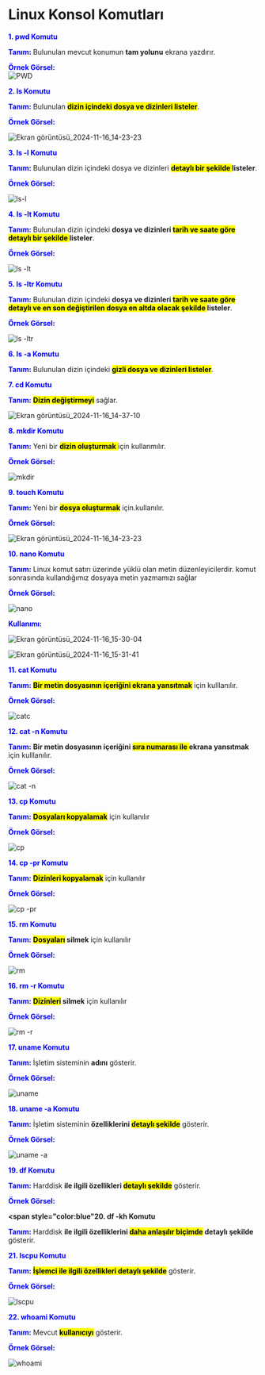 # Linux Konsol Komutları  

__<span style="color:blue">1. pwd Komutu__   

__<span style="color:blue">Tanım:__  Bulunulan mevcut konumun __tam yolunu__ ekrana yazdırır.

__<span style="color:blue"> Örnek Görsel:__  
![PWD](https://github.com/user-attachments/assets/2d8959dc-daa0-4e14-856e-bd515659f203)  

__<span style="color:blue">2. ls Komutu__  

 __<span style="color:blue">Tanım:__ Bulunulan <mark>__dizin içindeki dosya ve dizinleri listeler__</mark>.  

 __<span style="color:blue"> Örnek Görsel:__  

 ![Ekran görüntüsü_2024-11-16_14-23-23](https://github.com/user-attachments/assets/68e1b4fd-22f4-479b-898e-5bffd890c639)  
 

 __<span style="color:blue">3. ls -l Komutu__

  __<span style="color:blue">Tanım:__ Bulunulan dizin içindeki dosya ve dizinleri __<mark>detaylı bir şekilde </mark>  listeler__. 

 __<span style="color:blue"> Örnek Görsel:__  

![ls-l](https://github.com/user-attachments/assets/167cce51-3261-4472-a650-33188b20dc4a)



__<span style="color:blue">4. ls -lt Komutu__  

__<span style="color:blue">Tanım:__ Bulunulan dizin içindeki __dosya ve dizinleri <mark> tarih ve saate göre detaylı bir şekilde </mark>  listeler__. 

 __<span style="color:blue"> Örnek Görsel:__  

![ls -lt](https://github.com/user-attachments/assets/649ac2ed-8287-48d3-8f45-0e3d0186f4f2)

__<span style="color:blue">5. ls -ltr Komutu__  

__<span style="color:blue">Tanım:__ Bulunulan dizin içindeki __dosya ve dizinleri <mark> tarih ve saate göre  detaylı ve en son değiştirilen dosya en altda olacak şekilde </mark>  listeler__. 

__<span style="color:blue"> Örnek Görsel:__  

![ls -ltr](https://github.com/user-attachments/assets/4dc9cd77-5009-4bdb-97c0-902d39b38505)


__<span style="color:blue">6. ls -a Komutu__  

 __<span style="color:blue">Tanım:__ Bulunulan  dizin içindeki <mark> __gizli dosya ve dizinleri listeler__</mark>.  


__<span style="color:blue">7. cd Komutu__

__<span style="color:blue">Tanım:__ <mark>__Dizin değiştirmeyi__</mark> sağlar.


![Ekran görüntüsü_2024-11-16_14-37-10](https://github.com/user-attachments/assets/e3b00099-f03e-43b0-bd6a-63fa8ce2cce5)

__<span style="color:blue">8. mkdir Komutu__  

__<span style="color:blue">Tanım:__ Yeni bir <mark>__dizin oluşturmak__
</mark> için kullanmılır.

 __<span style="color:blue"> Örnek Görsel:__  

![mkdir](https://github.com/user-attachments/assets/ce3aaaa8-06dd-47a4-8bf4-3c3e8f53b0d1) 


__<span style="color:blue">9. touch Komutu__ 

__<span style="color:blue">Tanım:__ Yeni bir <mark>__dosya oluşturmak__</mark> için.kullanılır.

 __<span style="color:blue"> Örnek Görsel:__  

![Ekran görüntüsü_2024-11-16_14-23-23](https://github.com/user-attachments/assets/416d6658-1908-4ee3-90c1-46a1ead5d59c)

__<span style="color:blue">10. nano Komutu__ 

__<span style="color:blue">Tanım:__ Linux komut satırı üzerinde  yüklü olan metin düzenleyicilerdir. komut sonrasında kullandığımız dosyaya metin yazmamızı sağlar 


 __<span style="color:blue"> Örnek Görsel:__  

![nano](https://github.com/user-attachments/assets/303a09ad-1573-40d7-9818-affb4927baa9)


__<span style="color:blue">Kullanımı:__  


![Ekran görüntüsü_2024-11-16_15-30-04](https://github.com/user-attachments/assets/b4bde075-394a-4e57-a876-d7714eccdeea)

![Ekran görüntüsü_2024-11-16_15-31-41](https://github.com/user-attachments/assets/f73bdd42-0978-4153-8c48-59641476a48b)


__<span style="color:blue">11. cat Komutu__  

__<span style="color:blue">Tanım:__ <mark>__Bir metin dosyasının içeriğini ekrana yansıtmak__</mark> için kulllanılır. 

 __<span style="color:blue"> Örnek Görsel:__  

 ![catc](https://github.com/user-attachments/assets/d158e4c7-075e-4f1f-a4f5-aaf9337152a6)

__<span style="color:blue">12. cat -n Komutu__  

__<span style="color:blue">Tanım:__  __Bir metin dosyasının içeriğini <mark>sıra numarası ile </mark>ekrana yansıtmak__ için kulllanılır. 

 __<span style="color:blue"> Örnek Görsel:__  

 ![cat -n](https://github.com/user-attachments/assets/3bcd0918-037d-482d-b30d-a9045953bc66)
  


__<span style="color:blue">13. cp Komutu__  

__<span style="color:blue">Tanım:__ <mark>__Dosyaları kopyalamak__</mark> için kullanılır 



 __<span style="color:blue"> Örnek Görsel:__  

 ![cp ](https://github.com/user-attachments/assets/0298f866-ee86-462a-9b13-94eca1b03226)
 

 __<span style="color:blue">14. cp -pr Komutu__  

 __<span style="color:blue">Tanım:__ <mark>__Dizinleri kopyalamak__</mark> için kullanılır 
 

  __<span style="color:blue"> Örnek Görsel:__  

  ![cp -pr](https://github.com/user-attachments/assets/a419d390-b734-41f5-b350-67daaf32cb75)
  
 __<span style="color:blue">15. rm Komutu__  

  __<span style="color:blue">Tanım:__ <mark>__Dosyaları</mark> silmek__ için kullanılır 
 
 __<span style="color:blue"> Örnek Görsel:__  

 ![rm ](https://github.com/user-attachments/assets/e4cd584f-619c-41b1-9fd1-69a94bfd39a9)

 __<span style="color:blue">16. rm -r Komutu__ 

__<span style="color:blue">Tanım:__ <mark>__Dizinleri</mark> silmek__ için kullanılır 


 __<span style="color:blue"> Örnek Görsel:__   

 ![rm -r ](https://github.com/user-attachments/assets/fb992953-23fa-46b4-be20-6a7842964e85)
  
 __<span style="color:blue">17. uname  Komutu__ 

__<span style="color:blue">Tanım:__ İşletim sisteminin __adını__ gösterir.  

 __<span style="color:blue"> Örnek Görsel:__  

![uname](https://github.com/user-attachments/assets/1b643c27-c4bd-4b1c-bb9e-32691c8ad6f4)


 __<span style="color:blue">18. uname -a  Komutu__

 __<span style="color:blue">Tanım:__ İşletim sisteminin __özelliklerini <mark>detaylı şekilde__</mark> gösterir.  
  
__<span style="color:blue"> Örnek Görsel:__   

![uname -a](https://github.com/user-attachments/assets/244445d3-42ff-4b75-b55d-b52cabe0b096)

__<span style="color:blue">19. df  Komutu__

__<span style="color:blue">Tanım:__ Harddisk  __ile ilgili özellikleri <mark>detaylı şekilde__</mark> gösterir.  

__<span style="color:blue"> Örnek Görsel:__  

__<span style="color:blue"20. df -kh  Komutu__  

__<span style="color:blue">Tanım:__ Harddisk  __ile ilgili özelliklerini <mark>daha anlaşılır biçimde</mark> detaylı şekilde__ gösterir.  

__<span style="color:blue">21. lscpu Komutu__  

__<span style="color:blue">Tanım:__ __<mark>İşlemci ile ilgili özellikleri <mark>detaylı şekilde__</mark> gösterir.  

__<span style="color:blue"> Örnek Görsel:__  

![lscpu](https://github.com/user-attachments/assets/6f3cc547-26e2-4367-9320-7aba341d2354)

__<span style="color:blue">22. whoami Komutu__ 

__<span style="color:blue">Tanım:__  Mevcut <mark>__kullanıcıyı__</mark> gösterir.  

__<span style="color:blue"> Örnek Görsel:__  

![whoami](https://github.com/user-attachments/assets/02fe8a30-49da-456e-b1cb-e65915c4272b)


























